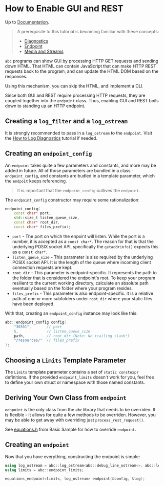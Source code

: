 # How to Enable GUI and REST

Up to [Documentation](../README.md).

> A prerequisite to this tutorial is becoming familiar with these concepts:
>- [Diagnostics](../concepts/diagnostics.md)
>- [Endpoint](../concepts/Endpoint.md)
>- [Media and Streams](../concepts/media_and_streams.md)

`abc` programs can show GUI by processing HTTP GET requests and sending down HTML.
That HTML can contain JavaScript that can make HTTP REST requests back to the program, and can update the HTML DOM based on the responses.

Using this mechanism, you can skip the HTML, and implement a CLI.

Since both GUI and REST require processing HTTP requests, they are coupled together into the `endpoint` class.
Thus, enabling GUI and REST boils down to standing up an HTTP endpoint.

## Creating a `log_filter` and a `log_ostream`
It is strongly recommended to pass in a `log_ostream` to the `endpoint`.
Visit the [How to Log Diagnostics](diagnostics.md) tutorial if needed.

## Creating an `endpoint_config`
An `endpoint` takes quite a few parameters and constants, and more may be added in future.
All of those parameters are bundled in a class - `endpoint_config`, and constants are budled in a template parameter, which the `endpoit` keeps referencing.

> It is important that the `endpoint_config` outlives the `endpoint`. 

The `endpoint_config` constructor may require some rationalization:
``` c++
endpoint_config(
    const char* port,
    std::size_t listen_queue_size,
    const char* root_dir,
    const char* files_prefix);
```
- `port` - The port on which the enpoint will listen.
While the port is a number, it is accepted as a `const char*`.
The reason for that is that the underlying POSIX socket API, specifically the `getaddrinfo()` expects this as a `const char*`.
- `listen_queue_size` - This parameter is also required by the underlying POSIX socket API.
It is the length of the queue where incoming client connection requests are kept.
- `root_dir` - This parameter is endpoint-specific.
It represents the path to the folder that is considered the endpoint's root.
To keep your program resilient to the current working directory, calculate an absolute path eventually based on the folder where your program resides.
- `files_prefix` - This parameter is also endpoint-specific.
It is a relative path of one or more subfolders under `root_dir` where your static files have been deployed.

With that, creating an `endpoint_config` instance may look like this:
``` c++
abc::endpoint_config config(
    "30301",       // port
    5,             // listen_queue_size
    path,          // root_dir (Note: No trailing slash!)
    "/resources/"  // files_prefix
);
```

## Choosing a `Limits` Template Parameter
The `Limits` template parameter contains a set of `static constexpr` definitions.
If the provided `endpoint_limits` doesn't work for you, feel free to define your own struct or namespace with those named constants.

## Deriving Your Own Class from `endpoint`
`ednpoint` is the only class from the `abc` library that needs to be overriden.
It is flexible - it allows for quite a few methods to be overriden.
However, you may be able to get away with overriding just `process_rest_request()`.

See [equations.h](../../samples/equations.h) from Basic Sample for how to override `endpoint`.

## Creating an `endpoint`
Now that you have everything, constructing the endpoint is simple:
``` c++
using log_ostream = abc::log_ostream<abc::debug_line_ostream<>, abc::log_filter>;
using limits = abc::endpoint_limits;

equations_endpoint<limits, log_ostream> endpoint(&config, &log);
```
